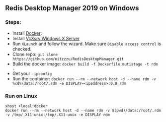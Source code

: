 ## Redis Desktop Manager 2019 on Windows

### Steps:
- Install [Docker](https://docs.docker.com/docker-for-windows/install/): 
- Install [VcXsrv Windows X Server](https://sourceforge.net/projects/vcxsrv/files/latest/download)
- Run `XLaunch` and follow the wizard. Make sure `Disable access control` is checked.
- Clone repo: `git clone https://github.com/nitzzzu/RedisDesktopManager.git`
- Build the docker image: `docker build -f Dockerfile.mutistage -t rdm .`
- Get your <ipaddress>: `ipconfig`
- Run the container: `docker run --rm --network host -d --name rdm -v %cd%\data:/root/.rdm -e DISPLAY=<ipaddress>:0.0 rdm`

### Run on Linux

```
xhost +local:docker
docker run --rm --network host -d --name rdm -v $(pwd)/data:/root/.rdm -v /tmp/.X11-unix:/tmp/.X11-unix -e DISPLAY rdm
```